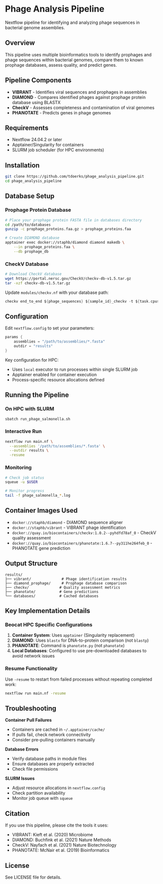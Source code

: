# Phage Analysis Pipeline

Nextflow pipeline for identifying and analyzing phage sequences in bacterial genome assemblies.

## Overview

This pipeline uses multiple bioinformatics tools to identify prophages and phage sequences within bacterial genomes, compare them to known prophage databases, assess quality, and predict genes.

## Pipeline Components

- **VIBRANT** - Identifies viral sequences and prophages in assemblies
- **DIAMOND** - Compares identified phages against prophage protein database using BLASTX
- **CheckV** - Assesses completeness and contamination of viral genomes
- **PHANOTATE** - Predicts genes in phage genomes

## Requirements

- Nextflow 24.04.2 or later
- Apptainer/Singularity for containers
- SLURM job scheduler (for HPC environments)

## Installation

```bash
git clone https://github.com/tdoerks/phage_analysis_pipeline.git
cd phage_analysis_pipeline
```

## Database Setup

### Prophage Protein Database

```bash
# Place your prophage protein FASTA file in databases directory
cd /path/to/databases
gunzip -c prophage_proteins.faa.gz > prophage_proteins.faa

# Create DIAMOND database
apptainer exec docker://staphb/diamond diamond makedb \
    --in prophage_proteins.faa \
    --db prophage_db
```

### CheckV Database

```bash
# Download CheckV database
wget https://portal.nersc.gov/CheckV/checkv-db-v1.5.tar.gz
tar -xzf checkv-db-v1.5.tar.gz
```

Update `modules/checkv.nf` with your database path:
```groovy
checkv end_to_end ${phage_sequences} ${sample_id}_checkv -t ${task.cpus} -d /path/to/checkv-db-v1.5
```

## Configuration

Edit `nextflow.config` to set your parameters:

```groovy
params {
    assemblies = "/path/to/assemblies/*.fasta"
    outdir = "results"
}
```

Key configuration for HPC:
- Uses `local` executor to run processes within single SLURM job
- Apptainer enabled for container execution
- Process-specific resource allocations defined

## Running the Pipeline

### On HPC with SLURM

```bash
sbatch run_phage_salmonella.sh
```

### Interactive Run

```bash
nextflow run main.nf \
  --assemblies '/path/to/assemblies/*.fasta' \
  --outdir results \
  -resume
```

### Monitoring

```bash
# Check job status
squeue -u $USER

# Monitor progress
tail -f phage_salmonella_*.log
```

## Container Images Used

- `docker://staphb/diamond` - DIAMOND sequence aligner
- `docker://staphb/vibrant` - VIBRANT phage identification
- `docker://quay.io/biocontainers/checkv:1.0.2--pyhdfd78af_0` - CheckV quality assessment
- `docker://quay.io/biocontainers/phanotate:1.6.7--py311he264feb_0` - PHANOTATE gene prediction

## Output Structure

```
results/
├── vibrant/              # Phage identification results
├── diamond_prophage/     # Prophage database comparison
├── checkv/              # Quality assessment metrics
├── phanotate/           # Gene predictions
└── databases/           # Cached databases
```

## Key Implementation Details

### Beocat HPC Specific Configurations

1. **Container System**: Uses `apptainer` (Singularity replacement)
2. **DIAMOND**: Uses `blastx` for DNA-to-protein comparison (not `blastp`)
3. **PHANOTATE**: Command is `phanotate.py` (not `phanotate`)
4. **Local Databases**: Configured to use pre-downloaded databases to avoid network issues

### Resume Functionality

Use `-resume` to restart from failed processes without repeating completed work:
```bash
nextflow run main.nf -resume
```

## Troubleshooting

**Container Pull Failures**
- Containers are cached in `~/.apptainer/cache/`
- If pulls fail, check network connectivity
- Consider pre-pulling containers manually

**Database Errors**
- Verify database paths in module files
- Ensure databases are properly extracted
- Check file permissions

**SLURM Issues**
- Adjust resource allocations in `nextflow.config`
- Check partition availability
- Monitor job queue with `squeue`

## Citation

If you use this pipeline, please cite the tools it uses:
- VIBRANT: Kieft et al. (2020) Microbiome
- DIAMOND: Buchfink et al. (2021) Nature Methods
- CheckV: Nayfach et al. (2021) Nature Biotechnology
- PHANOTATE: McNair et al. (2019) Bioinformatics

## License

See LICENSE file for details.
